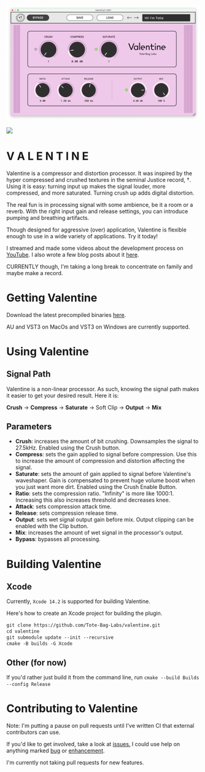 ![Valentine](docs/valentine_screenshot.png)

[![](https://github.com/Tote-Bag-Labs/valentine/actions/workflows/cmake_ctest.yml/badge.svg)](https://github.com/Tote-Bag-Labs/valentine/actions/workflows/cmake_ctest.yml)


V A L E N T I N E
==================
Valentine is a compressor and distortion processor. It was inspired by the hyper compressed
and crushed textures in the seminal Justice record, †. Using it is easy: turning input up makes the signal
louder, more compressed, and more saturated. Turning crush up adds digital distortion.

The real fun is in processing signal with some ambience, be it a room or a reverb. With the right input gain
and release settings, you can introduce pumping and breathing artifacts.

Though designed for aggressive (over) application, Valentine is flexible enough to use in a wide variety of 
applications. Try it today!

I streamed and made some videos about the development process on [YouTube](https://www.youtube.com/@ToteBagLabs).
I also wrote a few blog posts about it [here](https://josediazrohena.github.io/).

CURRENTLY though, I'm taking a long break to concentrate on family and maybe make a record.

Getting Valentine
=================
Download the latest precompiled binaries [here](https://github.com/Tote-Bag-Labs/valentine/releases/latest).

AU and VST3 on MacOs and VST3 on Windows are currently supported.

Using Valentine
===============

Signal Path
----------
Valentine is a non-linear processor. As such, knowing the signal path makes it easier
to get your desired result. Here it is:

**Crush** -> **Compress** -> **Saturate** -> Soft Clip -> **Output** -> **Mix**

Parameters
----------
- **Crush**: increases the amount of bit crushing. Downsamples the signal to 27.5kHz. Enabled using the Crush button.
- **Compress**: sets the gain applied to signal before compression. Use this to increase the amount of compression and distortion affecting the signal.
- **Saturate**: sets the amount of gain applied to signal before Valentine's waveshaper. Gain is compensated to prevent huge volume boost when you just want more dirt. Enabled using the Crush Enable Button.
- **Ratio**: sets the compression ratio. "Infinity" is more like 1000:1. Increasing this also increases threshold and decreases knee.
- **Attack**: sets compression attack time.
- **Release**: sets compression release time.
- **Output**: sets wet signal output gain before mix. Output clipping can be enabled with the Clip button.
- **Mix**:  increases the amount of wet signal in the processor's output.
- **Bypass**: bypasses all processing.

Building Valentine
==================

Xcode
-----

Currently, `Xcode 14.2` is supported for building Valentine.

Here's how to create an Xcode project for building the plugin.

```
git clone https://github.com/Tote-Bag-Labs/valentine.git
cd valentine
git submodule update --init --recursive
cmake -B builds -G Xcode
```

Other (for now)
---------------

If you'd rather just build it from the command line, run
`cmake --build Builds --config Release`


Contributing to Valentine
=========================

Note: I'm putting a pause on pull requests until I've written CI that external contributors can use.

If you'd like to get involved, take a look at [issues.](https://github.com/tote-bag-labs/valentine/issues) I could use help on anything marked [bug](https://github.com/tote-bag-labs/valentine/labels/bug) or [enhancement](https://github.com/tote-bag-labs/valentine/labels/enhancement).

I'm currently not taking pull requests for new features.
